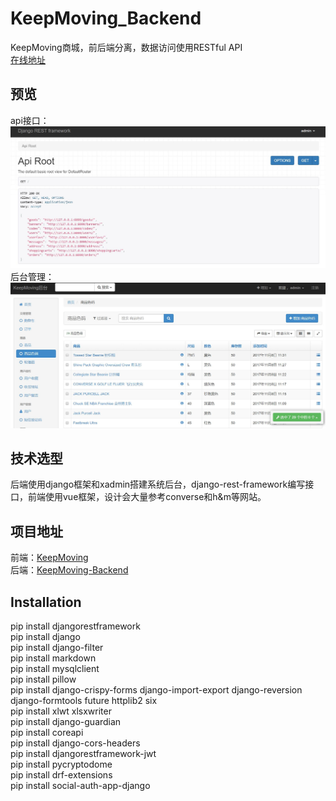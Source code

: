 # KeepMoving_Backend

KeepMoving商城，前后端分离，数据访问使用RESTful API<br>
[在线地址](http://111.230.186.193:8000/index)

## 预览

api接口：
![](https://raw.githubusercontent.com/Albino1995/Albino1995.github.io/master/img/20171108/api.jpg)
后台管理：
![](https://raw.githubusercontent.com/Albino1995/Albino1995.github.io/master/img/20171108/backend.jpg)

## 技术选型

后端使用django框架和xadmin搭建系统后台，django-rest-framework编写接口，前端使用vue框架，设计会大量参考converse和h&m等网站。

## 项目地址

前端：[KeepMoving](https://github.com/Albino1995/KeepMoving)<br>
后端：[KeepMoving-Backend](https://github.com/Albino1995/KeepMoving_Backend)

## Installation

pip install djangorestframework<br>
pip install django<br>
pip install django-filter<br>
pip install markdown<br>
pip install mysqlclient<br>
pip install pillow<br>
pip install django-crispy-forms django-import-export django-reversion django-formtools future httplib2 six<br>
pip install xlwt xlsxwriter<br>
pip install django-guardian<br>
pip install coreapi<br>
pip install django-cors-headers<br>
pip install djangorestframework-jwt<br>
pip install pycryptodome<br>
pip install drf-extensions<br>
pip install social-auth-app-django
